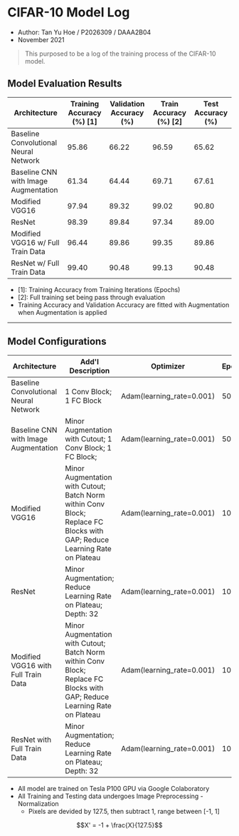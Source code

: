 # CIFAR-10 Model Log

- Author: Tan Yu Hoe / P2026309 / DAAA2B04
- November 2021

> This purposed to be a log of the training process of the CIFAR-10 model.

## Model Evaluation Results

| Architecture | Training Accuracy (%) [1] | Validation Accuracy (%) | Train Accuracy (%) [2] | Test Accuracy (%) |
| --- | --- | --- | --- | --- |
| Baseline Convolutional Neural Network | 95.86 | 66.22 | 96.59 | 65.62 |
| Baseline CNN with Image Augmentation | 61.34 | 64.44 | 69.71 | 67.61 |
| Modified VGG16 | 97.94 | 89.32 | 99.02 | 90.80 |
| ResNet | 98.39 | 89.84 | 97.34 | 89.00 |
| Modified VGG16 w/ Full Train Data | 96.44 | 89.86 | 99.35 | 89.86 |
| ResNet w/ Full Train Data | 99.40 | 90.48 | 99.13 | 90.48 |

- [1]: Training Accuracy from Training Iterations (Epochs)
- [2]: Full training set being pass through evaluation
- Training Accuracy and Validation Accuracy are fitted with Augmentation when Augmentation is applied

---

## Model Configurations

| Architecture | Add'l Description | Optimizer | Epochs | Vadliation Split | Batch Size |
| --- | --- | --- | --- | --- | --- |
| Baseline Convolutional Neural Network | 1 Conv Block; 1 FC Block | Adam(learning_rate=0.001) | 50 | 0.1 | 512 |
| Baseline CNN with Image Augmentation | Minor Augmentation with Cutout; 1 Conv Block; 1 FC Block; | Adam(learning_rate=0.001) | 50 | 0.1 | 512 |
| Modified VGG16 | Minor Augmentation with Cutout; Batch Norm within Conv Block; Replace FC Blocks with GAP; Reduce Learning Rate on Plateau | Adam(learning_rate=0.001) | 100 | 0.1 | 512 |
| ResNet | Minor Augmentation; Reduce Learning Rate on Plateau; Depth: 32 | Adam(learning_rate=0.001) | 100 | 0.1 | 256 |
| Modified VGG16 with Full Train Data | Minor Augmentation with Cutout; Batch Norm within Conv Block; Replace FC Blocks with GAP; Reduce Learning Rate on Plateau | Adam(learning_rate=0.001) | 100 | 0.00 | 512 |
| ResNet with Full Train Data | Minor Augmentation; Reduce Learning Rate on Plateau; Depth: 32 | Adam(learning_rate=0.001) | 100 | 0.00 | 256 |

- All model are trained on Tesla P100 GPU via Google Colaboratory
- All Training and Testing data undergoes Image Preprocessing - Normalization
  - Pixels are devided by 127.5, then subtract 1, range between [-1, 1]

$$X' = -1 + \frac{X}{127.5}$$
